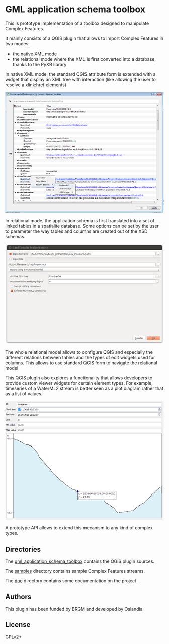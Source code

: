 GML application schema toolbox
==============================

This is prototype implementation of a toolbox designed to manipulate Complex Features.

It mainly consists of a QGIS plugin that allows to import Complex Features in two modes:

  * the native XML mode
  * the relational mode where the XML is first converted into a database, thanks to the PyXB library
 
In native XML mode, the standard QGIS attribute form is extended with a widget that display an XML tree with interaction (like allowing the user to resolve a xlink:href elements)

![](doc/Resolve_embedded_observation.png)

In relational mode, the application schema is first translated into a set of linked tables in a spatialite database. Some options can be set by the user to parameter the way tables and columns are created out of the XSD schemas.

![](doc/creation_dialog.png)

The whole relational model allows to configure QGIS and especially the different relations between tables and the types of edit widgets used for columns. This allows to use standard QGIS form to navigate the relational model


This QGIS plugin also explores a functionality that allows developers to provide custom viewer widgets for certain element types. For example, timeseries of a WaterML2 stream is better seen as a plot diagram rather that as a list of values.

![](doc/custom_WaterML2_viewer.png)

A prototype API allows to extend this mecanism to any kind of complex types.

Directories
-----------

The [gml_application_schema_toolbox](gml_application_schema_toolbox) contains the QGIS plugin sources.

The [samples](samples) directory contains sample Complex Features streams.

The [doc](doc) directory contains some documentation on the project.

Authors
-------

This plugin has been funded by BRGM and developed by Oslandia

License
-------

GPLv2+
